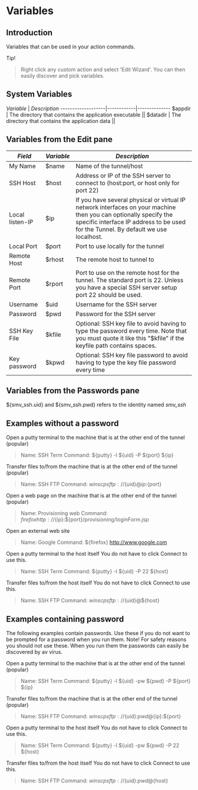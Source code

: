 Variables
==================

Introduction
------------------

Variables that can be used in your action commands.

Tip!
> Right click any custom action and select 'Edit Wizard'. You can then easily discover and pick variables.

System Variables
------------------
*Variable*  | *Description*
-------------------|------------|--------------
$appdir | The directory that contains the application executable ||
$datadir | The directory that contains the application data ||

Variables from the Edit pane
------------------

*Field*            | *Variable* | *Description*
-------------------|------------|--------------
My Name            | $name      | Name of the tunnel/host ||
SSH Host           | $host      | Address or IP of the SSH server to connect to (host:port, or host only for port 22) ||
Local listen-IP    | $ip        | If you have several physical or virtual IP network interfaces on your machine then you can optionally specify the specific interface IP address to be used for the Tunnel. By default we use localhost. ||
Local Port         | $port      | Port to use locally for the tunnel ||
Remote Host        | $rhost     | The remote host to tunnel to ||
Remote Port        | $rport     | Port to use on the remote host for the tunnel. The standard port is 22. Unless you have a special SSH server setup port 22 should be used.  ||
Username           | $uid       | Username for the SSH server ||
Password           | $pwd       | Password for the SSH server ||
SSH Key File       | $kfile     | Optional: SSH key file to avoid having to type the password every time. Note that you must quote it like this "$kfile" if the keyfile path contains spaces. ||
Key password       | $kpwd      | Optional: SSH key file password to avoid having to type the key file password every time ||

Variables from the Passwords pane
------------------

${smv_ssh.uid} and ${smv_ssh.pwd} refers to the identity named _smv_ssh_

Examples without a password
------------------

Open a putty terminal to the machine that is at the other end of the tunnel (popular)

> Name: SSH Term
> Command: ${putty} -l ${uid} -P ${port} ${ip}


Transfer files to/from the machine that is at the other end of the tunnel (popular)

> Name: SSH FTP
> Command: ${winscp} sftp://${uid}@${ip}:${port}


Open a web page on the machine that is at the other end of the tunnel (popular)

> Name: Provisioning web
> Command: ${firefox} http://${ip}:${port}/provisioning/loginForm.jsp


Open an external web site

> Name: Google
> Command: ${firefox} http://www.google.com


Open a putty terminal to the host itself
You do not have to click Connect to use this.

> Name: SSH Term
> Command: ${putty} -l ${uid} -P 22 ${host}


Transfer files to/from the host itself
You do not have to click Connect to use this.

> Name: SSH FTP
> Command: ${winscp} sftp://${uid}@${host}


Examples containing password
------------------
The following examples contain passwords. Use these if you do not want to be prompted for a password when you run them.
Note! For safety reasons you should not use these. When you run them the passwords can easily be discovered by av virus.

Open a putty terminal to the machine that is at the other end of the tunnel (popular)

> Name: SSH Term
> Command: ${putty} -l ${uid} -pw ${pwd} -P ${port} ${ip}


Transfer files to/from the machine that is at the other end of the tunnel (popular)

> Name: SSH FTP
> Command: ${winscp} sftp://${uid}:${pwd}@${ip}:${port}


Open a putty terminal to the host itself
You do not have to click Connect to use this.

> Name: SSH Term
> Command: ${putty} -l ${uid} -pw ${pwd} -P 22 ${host}


Transfer files to/from the host itself
You do not have to click Connect to use this.

> Name: SSH FTP
> Command: ${winscp} sftp://${uid}:${pwd}@${host}

